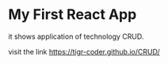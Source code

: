 # My First React App
it shows application of technology CRUD.

visit the link https://tigr-coder.github.io/CRUD/
